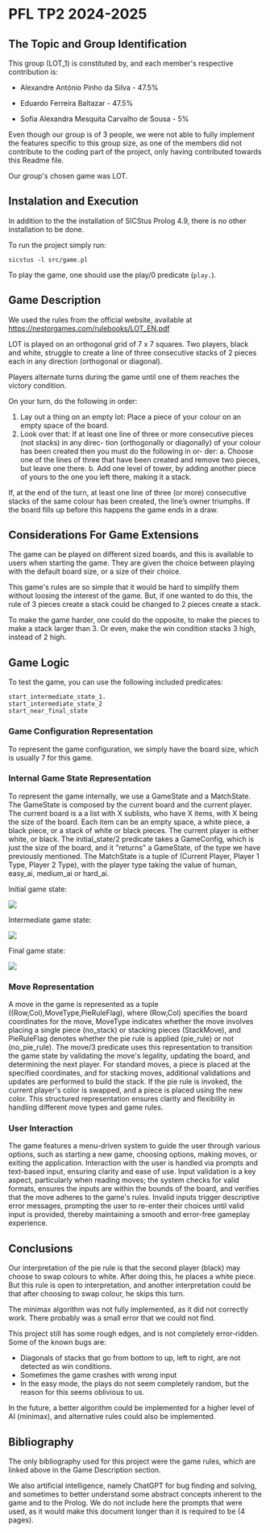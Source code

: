 # PFL TP2 2024-2025

## The Topic and Group Identification

This group (LOT_1) is constituted by, and each member's respective contribution is:

- Alexandre António Pinho da Silva - 47.5%

- Eduardo Ferreira Baltazar - 47.5%

- Sofia Alexandra Mesquita Carvalho de Sousa - 5%


Even though our group is of 3 people, we were not able to fully implement the features specific to this group size, as one of the members did not contribute to the coding part of the project, only having contributed towards this Readme file.

Our group's chosen game was LOT.

## Instalation and Execution

In addition to the the installation of SICStus Prolog 4.9, there is no other installation to be done.

To run the project simply run:

```
sicstus -l src/game.pl
```

To play the game, one should use the play/0 predicate (`play.`).

## Game Description

We used the rules from the official website, available at https://nestorgames.com/rulebooks/LOT_EN.pdf

LOT is played on an orthogonal grid of 7 x 7 squares.
Two players, black and white, struggle to create a line of
three consecutive stacks of 2 pieces each in any direction (orthogonal or diagonal).

Players alternate turns during the game until one of
them reaches the victory condition.

On your turn, do the following in order:
1. Lay out a thing on an empty lot: Place a piece
of your colour on an empty space of the board.
2. Look over that: If at least one line of three or
more consecutive pieces (not stacks) in any direc-
tion (orthogonally or diagonally) of your colour has
been created then you must do the following in or-
der:
a. Choose one of the lines of three that have
been created and remove two pieces, but
leave one there.
b. Add one level of tower, by adding another
piece of yours to the one you left there,
making it a stack.


If, at the end of the turn, at least one line of three (or
more) consecutive stacks of the same colour has been
created, the line’s owner triumphs. If the board fills up
before this happens the game ends in a draw.

## Considerations For Game Extensions

The game can be played on different sized boards, and this is available to users when starting the game. They are given the choice between playing with the default board size, or a size of their choice.

This game's rules are so simple that it would be hard to simplify them without loosing the interest of the game. But, if one wanted to do this, the rule of 3 pieces create a stack could be changed to 2 pieces create a stack.

To make the game harder, one could do the opposite, to make the pieces to make a stack larger than 3. Or even, make the win condition stacks 3 high, instead of 2 high.

## Game Logic

To test the game, you can use the following included predicates:

```
start_intermediate_state_1.
start_intermediate_state_2
start_near_final_state
```

### Game Configuration Representation

To represent the game configuration, we simply have the board size, which is usually 7 for this game.

### Internal Game State Representation

To represent the game internally, we use a GameState and a MatchState. The GameState is composed by the current board and the current player. The current board is a a list with X sublists, who have X items, with X being the size of the board. Each item can be an empty space, a white piece, a black piece, or a stack of white or black pieces. The current player is either white, or black.  The initial_state/2 predicate takes a GameConfig, which is just the size of the board, and it "returns" a GameState, of the type we have previously mentioned. The MatchState is a tuple of (Current Player, Player 1 Type, Player 2 Type), with the player type taking the value of human, easy_ai, medium_ai or hard_ai. 

Initial game state:

![](img/6.png)

Intermediate game state:

![](img/5.png)

Final game state:

![](img/4.png)

### Move Representation

A move in the game is represented as a tuple ((Row,Col),MoveType,PieRuleFlag), where (Row,Col) specifies the board coordinates for the move, MoveType indicates whether the move involves placing a single piece (no_stack) or stacking pieces (StackMove), and PieRuleFlag denotes whether the pie rule is applied (pie_rule) or not (no_pie_rule). The move/3 predicate uses this representation to transition the game state by validating the move's legality, updating the board, and determining the next player. For standard moves, a piece is placed at the specified coordinates, and for stacking moves, additional validations and updates are performed to build the stack. If the pie rule is invoked, the current player's color is swapped, and a piece is placed using the new color. This structured representation ensures clarity and flexibility in handling different move types and game rules.

### User Interaction

The game features a menu-driven system to guide the user through various options, such as starting a new game, choosing options, making moves, or exiting the application. Interaction with the user is handled via prompts and text-based input, ensuring clarity and ease of use. Input validation is a key aspect, particularly when reading moves; the system checks for valid formats, ensures the inputs are within the bounds of the board, and verifies that the move adheres to the game's rules. Invalid inputs trigger descriptive error messages, prompting the user to re-enter their choices until valid input is provided, thereby maintaining a smooth and error-free gameplay experience.

## Conclusions

Our interpretation of the pie rule is that the second player (black) may choose to swap colours to white. After doing this, he places a white piece. But this rule is open to interpretation, and another interpretation could be that after choosing to swap colour, he skips this turn.

The minimax algorithm was not fully implemented, as it did not correctly work. There probably was a small error that we could not find.

This project still has some rough edges, and is not completely error-ridden. Some of the known bugs are:
- Diagonals of stacks that go from bottom to up, left to right, are not detected as win conditions.
- Sometimes the game crashes with wrong input
- In the easy mode, the plays do not seem completely random, but the reason for this seems oblivious to us.

In the future, a better algorithm could be implemented for a higher level of AI (minimax), and alternative rules could also be implemented.

## Bibliography

The only bibliography used for this project were the game rules, which are linked above in the Game Description section.

We also artificial intelligence, namely ChatGPT for bug finding and solving, and sometimes to better understand some abstract concepts inherent to the game and to the Prolog. We do not include here the prompts that were used, as it would make this document longer than it is required to be (4 pages).

